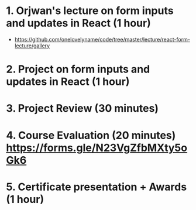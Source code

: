 # 1. Orjwan's lecture on form inputs and updates in React (1 hour)
- https://github.com/onelovelyname/code/tree/master/lecture/react-form-lecture/gallery

# 2. Project on form inputs and updates in React (1 hour)

# 3. Project Review (30 minutes)

# 4. Course Evaluation (20 minutes) https://forms.gle/N23VgZfbMXty5oGk6

# 5. Certificate presentation + Awards (1 hour)